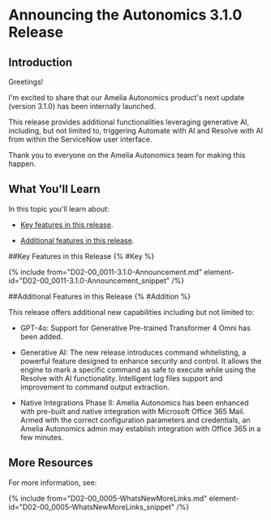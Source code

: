 

# Announcing the Autonomics 3.1.0 Release

## Introduction

Greetings!

I'm excited to share that our Amelia Autonomics product's next update (version 3.1.0) has been internally launched.

This release provides additional functionalities leveraging generative AI, including, but not limited to, triggering Automate with AI and Resolve with AI from within the ServiceNow user interface.

Thank you to everyone on the Amelia Autonomics team for making this happen.

## What You'll Learn

In this topic you'll learn about:

* [Key features in this release](#Key).

* [Additional features in this release](#Addition).

##Key Features in this Release {% #Key %}

{% include from="D02-00_0011-3.1.0-Announcement.md" element-id="D02-00_0011-3.1.0-Announcement_snippet" /%}

##Additional Features in this Release {% #Addition %}

This release offers additional new capabilities including but not limited to:

* GPT-4o: Support for Generative Pre-trained Transformer 4 Omni has been added.

* Generative AI: The new release introduces command whitelisting, a powerful feature designed to enhance security and control. It allows the engine to mark a specific command as safe to execute while using the Resolve with AI functionality. Intelligent log files support and improvement to command output extraction.

* Native Integrations Phase II: Amelia Autonomics has been enhanced with pre-built and native integration with Microsoft Office 365 Mail. Armed with the correct configuration parameters and credentials, an Amelia Autonomics admin may establish integration with Office 365 in a few minutes.

## More Resources


For more information, see:

{% include from="D02-00_0005-WhatsNewMoreLinks.md" element-id="D02-00_0005-WhatsNewMoreLinks_snippet" /%}

